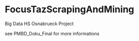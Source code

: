 # FocusTazScrapingAndMining
Big Data HS Osnabrueck Project

see PMBD_Doku_Final for more informations
